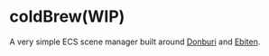 # coldBrew(WIP)
A very simple ECS scene manager built around [Donburi](https://github.com/yohamta/donburi) and [Ebiten](https://github.com/hajimehoshi/ebiten).


